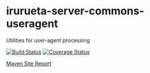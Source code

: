 # irurueta-server-commons-useragent
Utilities for user-agent processing

[![Build Status](https://travis-ci.org/albertoirurueta/irurueta-server-commons-useragent.svg?branch=master)](https://travis-ci.org/albertoirurueta/irurueta-server-commons-useragent)
[![Coverage Status](https://coveralls.io/repos/github/albertoirurueta/irurueta-server-commons-useragent/badge.svg?branch=master)](https://coveralls.io/github/albertoirurueta/irurueta-server-commons-useragent?branch=master)

[Maven Site Report](http://albertoirurueta.github.io/irurueta-server-commons-useragent/)
